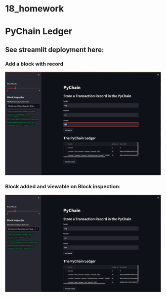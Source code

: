 # 18_homework

# PyChain Ledger

## See streamlit deployment here:

### Add a block with record

![input](./Resources/01.PNG)

### Block added and viewable on Block inspection:

![output](./Resources/02.PNG)
